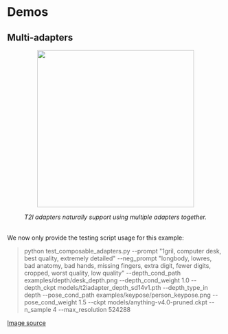 # Demos

## Multi-adapters
<p align="center">
  <img src="https://user-images.githubusercontent.com/17445847/220939329-379f88b7-444f-4a3a-9de0-8f90605d1d34.png" height=365>
</p>

<div align="center">

*T2I adapters naturally support using multiple adapters together.*

</div><br />
We now only provide the testing script usage for this example:

>python test_composable_adapters.py --prompt "1gril, computer desk, best quality, extremely detailed" --neg_prompt "longbody, lowres, bad anatomy, bad hands, missing fingers, extra digit, fewer digits, cropped, worst quality, low quality" --depth_cond_path examples/depth/desk_depth.png --depth_cond_weight 1.0 --depth_ckpt models/t2iadapter_depth_sd14v1.pth --depth_type_in depth --pose_cond_path examples/keypose/person_keypose.png --pose_cond_weight 1.5 --ckpt models/anything-v4.0-pruned.ckpt --n_sample 4 --max_resolution 524288

[Image source](https://twitter.com/toyxyz3/status/1628375164781211648)
